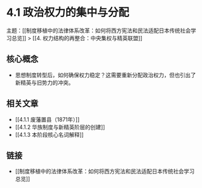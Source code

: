 # 4.1 政治权力的集中与分配

主题：[[制度移植中的法律体系改革：如何将西方宪法和民法适配日本传统社会学习总览]] > [[4. 权力结构的再整合：中央集权与精英联盟]]

## 核心概念

- 思想制度转型后，如何确保权力稳定？这需要重新分配政治权力，但也引出了新精英与旧势力的冲突。

## 相关文章

- [[4.1.1 废藩置县（1871年）]]
- [[4.1.2 华族制度与新精英阶层的创建]]
- [[4.1.3 本阶段核心名词解释]]

## 链接

- [[制度移植中的法律体系改革：如何将西方宪法和民法适配日本传统社会学习总览]]
